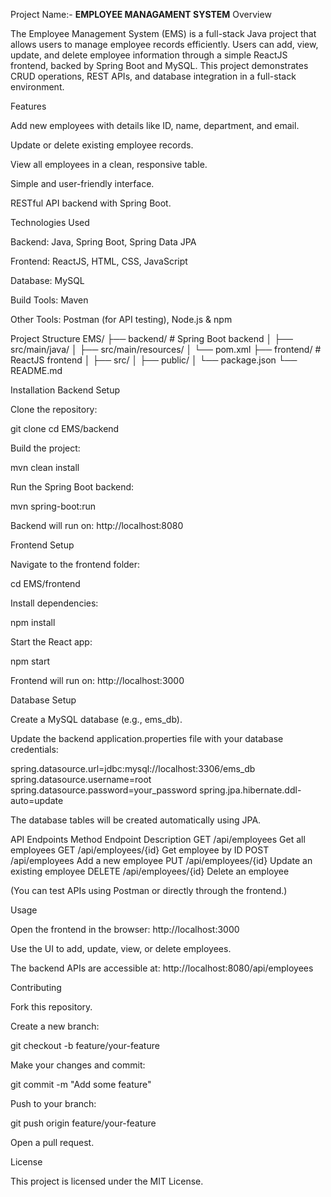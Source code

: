 Project Name:-
             **EMPLOYEE MANAGAMENT SYSTEM**
Overview

The Employee Management System (EMS) is a full-stack Java project that allows users to manage employee records efficiently. Users can add, view, update, and delete employee information through a simple ReactJS frontend, backed by Spring Boot and MySQL. This project demonstrates CRUD operations, REST APIs, and database integration in a full-stack environment.

Features

Add new employees with details like ID, name, department, and email.

Update or delete existing employee records.

View all employees in a clean, responsive table.

Simple and user-friendly interface.

RESTful API backend with Spring Boot.

Technologies Used

Backend: Java, Spring Boot, Spring Data JPA

Frontend: ReactJS, HTML, CSS, JavaScript

Database: MySQL

Build Tools: Maven

Other Tools: Postman (for API testing), Node.js & npm

Project Structure
EMS/
├── backend/                # Spring Boot backend
│   ├── src/main/java/
│   ├── src/main/resources/
│   └── pom.xml
├── frontend/               # ReactJS frontend
│   ├── src/
│   ├── public/
│   └── package.json
└── README.md

Installation
Backend Setup

Clone the repository:

git clone <your-repo-url>
cd EMS/backend


Build the project:

mvn clean install


Run the Spring Boot backend:

mvn spring-boot:run


Backend will run on: http://localhost:8080

Frontend Setup

Navigate to the frontend folder:

cd EMS/frontend


Install dependencies:

npm install


Start the React app:

npm start


Frontend will run on: http://localhost:3000

Database Setup

Create a MySQL database (e.g., ems_db).

Update the backend application.properties file with your database credentials:

spring.datasource.url=jdbc:mysql://localhost:3306/ems_db
spring.datasource.username=root
spring.datasource.password=your_password
spring.jpa.hibernate.ddl-auto=update


The database tables will be created automatically using JPA.

API Endpoints
Method	Endpoint	Description
GET	/api/employees	Get all employees
GET	/api/employees/{id}	Get employee by ID
POST	/api/employees	Add a new employee
PUT	/api/employees/{id}	Update an existing employee
DELETE	/api/employees/{id}	Delete an employee

(You can test APIs using Postman or directly through the frontend.)

Usage

Open the frontend in the browser: http://localhost:3000

Use the UI to add, update, view, or delete employees.

The backend APIs are accessible at: http://localhost:8080/api/employees

Contributing

Fork this repository.

Create a new branch:

git checkout -b feature/your-feature


Make your changes and commit:

git commit -m "Add some feature"


Push to your branch:

git push origin feature/your-feature


Open a pull request.

License

This project is licensed under the MIT License.
